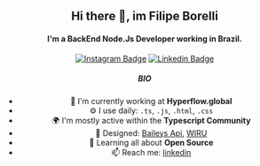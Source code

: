 <div align="center"><h2>Hi there 👋, im Filipe Borelli</h2>

#### I'm a BackEnd Node.Js Developer working in Brazil.
[![Instagram Badge](https://img.shields.io/badge/-@filipe.borelli-352856?style=flat-square&labelColor=1A132B&logo=instagram&logoColor=white&link=https://www.instagram.com/filipe.borelli)](https://www.instagram.com/filipe.borelli) 
[![Linkedin Badge](https://img.shields.io/badge/-@filipe.borelli-352856?style=flat-square&labelColor=1A132B&logo=linkedin&logoColor=white&link=https://www.linkedin.com/in/filipe-borelli-364426138/)](https://www.linkedin.com/in/filipe-borelli-364426138/) 

##### BIO

- 🏢 I'm currently working at **Hyperflow.global**
- ⚙️ I use daily: `.ts`, `.js`, `.html`, `.css`
- 🌍 I'm mostly active within the **Typescript Community**
- 💅 Designed: [Baileys Api](https://github.com/filipeborelli/APIWHATST), [WIRU](https://github.com/filipeborelli/wiru)
- 🌱 Learning all about **Open Source**
- 📫 Reach me: [linkedin](https://www.linkedin.com/in/filipe-borelli-364426138/)
